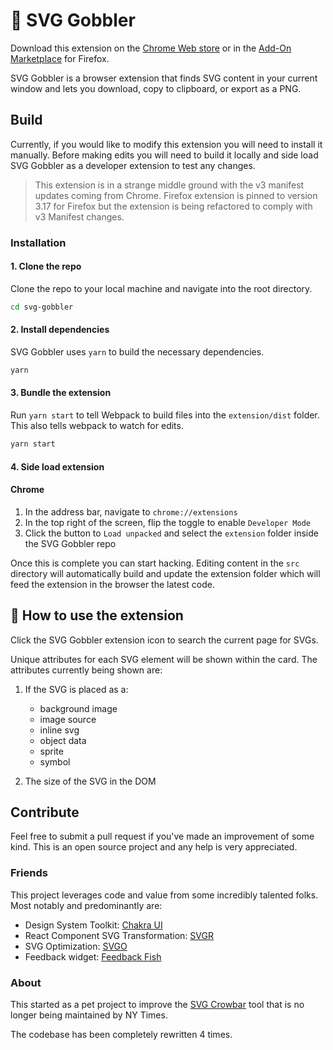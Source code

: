 # 👋 SVG Gobbler

Download this extension on the [Chrome Web store](https://chrome.google.com/webstore/detail/svg-gobbler/mpbmflcodadhgafbbakjeahpandgcbch) or in the [Add-On Marketplace](https://addons.mozilla.org/firefox/addon/svg-gobbler/) for Firefox.

SVG Gobbler is a browser extension that finds SVG content in your current window and lets you download, copy to clipboard, or export as a PNG.

## Build

Currently, if you would like to modify this extension you will need to install it manually. Before making edits you will need to build it locally and side load SVG Gobbler as a developer extension to test any changes.

> This extension is in a strange middle ground with the v3 manifest updates coming from Chrome. Firefox extension is pinned to version 3.17 for Firefox but the extension is being refactored to comply with v3 Manifest changes.

### Installation

#### 1. Clone the repo

Clone the repo to your local machine and navigate into the root directory.

```bash
cd svg-gobbler
```

#### 2. Install dependencies

SVG Gobbler uses `yarn` to build the necessary dependencies.

```bash
yarn
```

#### 3. Bundle the extension

Run `yarn start` to tell Webpack to build files into the `extension/dist` folder. This also tells webpack to watch for edits.

```bash
yarn start
```

#### 4. Side load extension

#### Chrome

1. In the address bar, navigate to `chrome://extensions`
1. In the top right of the screen, flip the toggle to enable `Developer Mode`
1. Click the button to `Load unpacked` and select the `extension` folder inside the SVG Gobbler repo

Once this is complete you can start hacking. Editing content in the `src` directory will automatically build and update the extension folder which will feed the extension in the browser the latest code.

## 🎉 How to use the extension

Click the SVG Gobbler extension icon to search the current page for SVGs.

Unique attributes for each SVG element will be shown within the card. The attributes currently being shown are:

1. If the SVG is placed as a:

   - background image
   - image source
   - inline svg
   - object data
   - sprite
   - symbol

2. The size of the SVG in the DOM

## Contribute

Feel free to submit a pull request if you've made an improvement of some kind. This is an open source project and any help is very appreciated.

### Friends

This project leverages code and value from some incredibly talented folks. Most notably and predominantly are:

- Design System Toolkit: [Chakra UI](https://chakra-ui.com/)
- React Component SVG Transformation: [SVGR](https://react-svgr.com/)
- SVG Optimization: [SVGO](https://github.com/svg/svgo)
- Feedback widget: [Feedback Fish](https://feedback.fish/)

### About

This started as a pet project to improve the [SVG Crowbar](http://nytimes.github.com/svg-crowbar/) tool that is no longer being maintained by NY Times.

The codebase has been completely rewritten 4 times.
